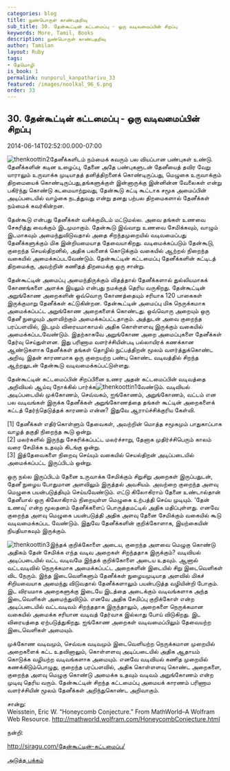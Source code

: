 ```yaml
---
categories: blog
title: நுண்பொருள் காண்பதறிவு
sub_title: 30. தேன்கூட்டின் கட்டமைப்பு - ஒரு வடிவமைப்பின் சிறப்பு
keywords: More, Tamil, Books
description: நுண்பொருள் காண்பதறிவு
author: Tamilan
layout: Ruby
tags:
- தேமொழி
is_book: 1
permalink: nunporul_kanpatharivu_33
featured: /images/noolkal_96_6.png
order: 33
---
```



## 30. தேன்கூட்டின் கட்டமைப்பு - ஒரு வடிவமைப்பின் சிறப்பு

2014-06-14T02:52:00.000-07:00

![thenkoottin2](http://siragu.com/wp-content/uploads/2014/06/thenkoottin2.jpg)தேனீக்களிடம் நம்மைக் கவரும் பல வியப்பான பண்புகள் உண்டு. தேனீக்களின் கடின உழைப்பு, தேனை அதே பண்புகளுடன் தேனீயைத் தவிர வேறு யாராலும் உருவாக்க முடியாதத் தனித்திறனைக் கொண்டிருப்பது, மெழுகை உருவாக்கும் திறமையைக் கொண்டிருப்பது,தங்களுக்குள் இன்னாருக்கு இன்னின்ன வேலைகள் என்று பகிர்ந்து கொண்டு கடமையாற்றுவது, தேன்கூடு கட்டி கூட்டாக சமூக அமைப்பின் அடிப்படையில் வாழ்கை நடத்துவது என்று தனது பற்பல திறமைகளால் தேனீக்கள் நம்மைக் கவர்கின்றன.

தேன்கூடு என்பது தேனீக்கள் வசிக்குமிடம் மட்டுமல்ல. அவை தங்கள் உணவை சேகரித்து வைக்கும் இடமுமாகும். தேன்கூடு இவ்வாறு உணவை சேமிக்கவும், வாழும் இடமாகவும் அமைந்துவிடுவதால் அதை சிறந்தமுறையில் வடிவமைப்பது தேனீக்களுக்கும் மிக இன்றியமையாத தேவையாகிறது. வடிமைக்கப்படும் தேன்கூடு, குறைந்த செயல்திறனில், அதிக பலனைக் கொடுக்கும் வகையில் ஆற்றல் நிறைந்த வகையில் அமைக்கப்படவேண்டும். தேன்கூட்டின் கட்டமைப்பு தேனீக்களின் கட்டிடத் திறமைக்கு, அவற்றின் கணிதத் திறமைக்கு ஒரு சான்று.

தேன்கூட்டின் அமைப்பு அமைந்திருக்கும் விதத்தால் தேனீக்களால் துல்லியமாகக் கோணங்களை அளக்க இயலும் என்பது நமக்குத் தெரிய வருகிறது. தேன்கூட்டின் அறுங்கோண அறைகளின் ஒவ்வொரு கோணத்தையும் சரியாக 120 பாகைகள் இருக்குமாறு தேனீக்கள் கட்டுகின்றன. தேன்கூட்டின் அமைப்பு மிக நெருக்கமாக அமைக்கப்பட்ட அறுங்கோண அறைகளைக் கொண்டது. ஒவ்வொரு அறையும் ஒரு தேனீ நுழையும் அளவிற்கும் அமைக்கப்பட்டதாகும். அத்துடன் அவை குறைந்த பரப்பளவில், இடமும் விரையமாகாமல் அதிக கொள்ளளவு இருக்கும் வகையில் அமைக்கப்படவேண்டும். இதற்காகவே அறுங்கோண அறை அமைப்புகளை தேனீக்கள் தேர்வு செய்துள்ளன. இது பரிணாம வளர்ச்சியின்படி பல்லாயிரக் கணக்கான ஆண்டுகளாக தேனீக்கள் தங்கள் தொழில் நுட்பத்திறன் மூலம் வளர்த்துக்கொண்ட அறிவு. இதன் காரணமாக ஒரு குறையற்ற பண்பு கொண்ட வடிவத்தில் சிறந்த ஆற்றலுடன் தேன்கூடு வடிவமைக்கப்பட்டுள்ளது.

தேன்கூட்டின் கட்டமைப்பின் சிறப்பினை உணர அதன் கட்டமைப்பின் வடிவத்தை அறிவியல் ஆய்வு நோக்கில் பார்க்க![thenkoottin1](http://siragu.com/wp-content/uploads/2014/06/thenkoottin1.jpg)வேண்டும். வடிவியல் அடிப்படையில் முக்கோணம், செவ்வகம், ஐங்கோணம், அறுங்கோணம், வட்டம் என பல வடிவங்கள் இருக்க தேனீக்கள் அறுங்கோணத்தை தங்கள் கூட்டின் அறைகளைக் கட்டத் தேர்ந்தெடுத்தக் காரணம் என்ன? இதுவே ஆராய்ச்சிக்குரிய கேள்வி.

[1] தேனீக்கள் எதிர்கொள்ளும் தேவைகள், அவற்றின் மொத்த சமூகமும் பாதுகாப்பாக வாழத் தகுதி நிறைந்த கூடு ஒன்று.  
[2] மலர்களில் இருந்து சேகரிக்கப்பட்ட மலர்ச்சாறு, தேனாக முதிர்ச்சிபெரும் காலம் வரை சேமிக்க உதவும் கிடங்கு ஒன்று.  
[3] இத்தேவைகளை நிறைவு செய்யும் வகையில் செயல்திறன் அடிப்படையில் அமைக்கப்பட்ட இருப்பிடம் ஒன்று.

ஒரு நல்ல இருப்பிடம் தேனை உருவாக்க சேமிக்கும் சிறுசிறு அறைகள் இருப்பதுடன், தேனீ நுழைய போதுமான அளவிலும் இருத்தல் அவசியம். அவற்றை குறைந்த அளவு மெழுகை பயன்படுத்தியும் செய்யவேண்டும். எட்டு கிலோகிராம் தேனை உண்டால்தான் தேனீயால் ஒரு கிலோகிராம் நிறையுள்ள மெழுகை உற்பத்தி செய்ய முடியும். ‘தேன் உணவு’ என்ற மூலதனம் தேனீக்களைப் பொருத்தமட்டில் அதிக மதிப்புள்ளது. எனவே குறைந்த அளவு மெழுகை பயன்படுத்தி அதிக அளவு தேனை சேமிக்கும் வகையில் கூடு வடிவமைக்கப்பட வேண்டும். இதுவே தேனீக்களின் குறிக்கோளாக, இயற்கையின் நியதியாகவும் இருக்கும்.

![thenkoottin3](http://siragu.com/wp-content/uploads/2014/06/thenkoottin3.jpg)இந்தக் குறிக்கோளை அடைய, குறைந்த அளவை மெழுகு கொண்டு அதிகம் தேன் சேமிக்க எந்த வடிவ அறைகள் சிறந்ததாக இருக்கும்? வடிவியல் அடிப்படையில் வட்ட வடிவமே இந்தக் குறிக்கோளை அடைய உதவும். ஆனால் வட்டவடிவில் நெருக்கமாக அமைக்கப்பட்ட அறைகளின் இடையில் சிறு இடைவெளிகள் விட நேரும். இந்த இடைவெளிகளும் தேனீக்கள் நுழையமுடியாத அளவில் மிகச் சிறியவையாக அமைந்து விடுவதால் தேனீக்களாலும் பயன்படுத்த வழியின்றி போகும். இட விரயமாக அறைகளுக்கு இடையே இடத்தை அடைக்கும் வடிவங்களாக அந்த இடைவெளிகள் அமைந்துவிடும். எனவே அதிக சேமிப்பு குறிக்கோள் என்ற அடிப்படையில் வட்டவடிவம் சிறந்ததாக இருந்தாலும், அறைகளை நெருக்கமான வகையில் அமைக்க சரியான வடிவத் தேர்வாக இல்லாது போய் விடுகிறது. இட விரையத்தை ஏற்படுத்துகிறது. ஐங்கோண அறைகள் வடிவமைப்பிலும் தேவையற்ற இடைவெளிகள் அமையும்.

முக்கோண வடிவமும், செவ்வக வடிவமும் இடைவெளியற்ற நெருக்கமான முறையில் அறைகளைக் கட்ட உதவினாலும், கொள்ளளவு அடிப்படையில் அதிக ஆதாயம் கொடுக்க வழியற்ற வடிவங்களாக அமையும். எனவே வடிவியல் கணித முறையில் கணக்கிடும்பொழுது, குறைந்த பரப்பளவில், அதிக கொள்ளளவு கொண்ட அறைகளை, குறைந்த அளவு மெழுகு கொண்டு அமைக்க உதவும் வடிவம் அறுங்கோணம் என்ற முடிவு தெரிய வரும். தேன்கூட்டின் சிறந்த கட்டமைப்பு அமையக் காரணம் பரிணாம வளர்ச்சியின் மூலம் தேனீக்கள் அறிந்துகொண்ட அறிவாகும்.

சான்று:  
Weisstein, Eric W. “Honeycomb Conjecture.” From MathWorld–A Wolfram Web Resource. http://mathworld.wolfram.com/HoneycombConjecture.html

நன்றி:

http://siragu.com/தேன்கூட்டின்-கட்டமைப்பு/

[அடுத்த பக்கம்](nunporul_kanpatharivu_34)